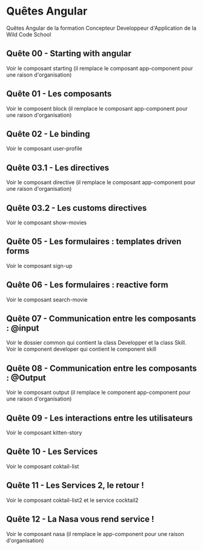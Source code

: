 # Quêtes Angular

Quêtes Angular de la formation Concepteur Developpeur d'Application de la Wild Code School

## Quête 00 - Starting with angular

Voir le composant starting (il remplace le composant app-component pour une raison d'organisation)

## Quête 01 - Les composants

Voir le composent block (il remplace le composant app-component pour une raison d'organisation)

## Quête 02 - Le binding

Voir le composant user-profile

## Quête 03.1 - Les directives

Voir le composant directive (il remplace le composant app-component pour une raison d'organisation)

## Quête 03.2 - Les customs directives

Voir le composant show-movies

## Quête 05 - Les formulaires : templates driven forms

Voir le composant sign-up

## Quête 06 - Les formulaires : reactive form

Voir le composant search-movie

## Quête 07 - Communication entre les composants : @input

Voir le dossier common qui contient la class Developper et la class Skill. Voir le component developer qui contient le component skill

## Quête 08 - Communication entre les composants : @Output

Voir le composant output (il remplace le component app-component pour une raison d'organisation)

## Quête 09 - Les interactions entre les utilisateurs

Voir le composant kitten-story

## Quête 10 - Les Services

Voir le composant coktail-list

## Quête 11 - Les Services 2, le retour !

Voir le composant coktail-list2 et le service cocktail2

## Quête 12 - La Nasa vous rend service !

Voir le composant nasa (il remplace le app-component pour une raison d'organisation)
